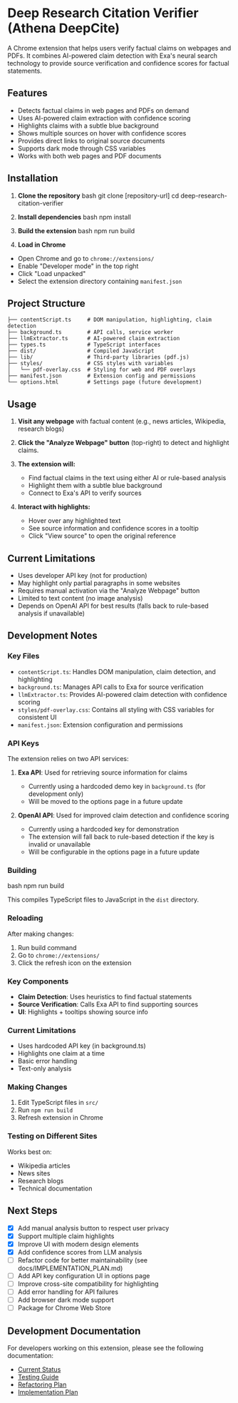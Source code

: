 # Deep Research Citation Verifier (Athena DeepCite)

A Chrome extension that helps users verify factual claims on webpages and PDFs. 
It combines AI-powered claim detection with Exa's neural search technology to provide source verification and confidence scores for factual statements.

## Features
- Detects factual claims in web pages and PDFs on demand
- Uses AI-powered claim extraction with confidence scoring
- Highlights claims with a subtle blue background
- Shows multiple sources on hover with confidence scores
- Provides direct links to original source documents
- Supports dark mode through CSS variables
- Works with both web pages and PDF documents

## Installation

1. **Clone the repository**
bash
git clone [repository-url]
cd deep-research-citation-verifier

2. **Install dependencies**
bash
npm install

3. **Build the extension**
bash
npm run build


4. **Load in Chrome**
- Open Chrome and go to `chrome://extensions/`
- Enable "Developer mode" in the top right
- Click "Load unpacked"
- Select the extension directory containing `manifest.json`

## Project Structure

```
├── contentScript.ts     # DOM manipulation, highlighting, claim detection
├── background.ts        # API calls, service worker
├── llmExtractor.ts      # AI-powered claim extraction
├── types.ts             # TypeScript interfaces
├── dist/                # Compiled JavaScript
├── lib/                 # Third-party libraries (pdf.js)
├── styles/              # CSS styles with variables
│   └── pdf-overlay.css  # Styling for web and PDF overlays
├── manifest.json        # Extension config and permissions
└── options.html         # Settings page (future development)
```

## Usage

1. **Visit any webpage** with factual content (e.g., news articles, Wikipedia, research blogs)

2. **Click the "Analyze Webpage" button** (top-right) to detect and highlight claims.

3. **The extension will:**
   - Find factual claims in the text using either AI or rule-based analysis
   - Highlight them with a subtle blue background
   - Connect to Exa's API to verify sources

4. **Interact with highlights:**
   - Hover over any highlighted text
   - See source information and confidence scores in a tooltip
   - Click "View source" to open the original reference

## Current Limitations
- Uses developer API key (not for production)
- May highlight only partial paragraphs in some websites
- Requires manual activation via the "Analyze Webpage" button
- Limited to text content (no image analysis)
- Depends on OpenAI API for best results (falls back to rule-based analysis if unavailable)

## Development Notes

### Key Files
- `contentScript.ts`: Handles DOM manipulation, claim detection, and highlighting
- `background.ts`: Manages API calls to Exa for source verification
- `llmExtractor.ts`: Provides AI-powered claim detection with confidence scoring
- `styles/pdf-overlay.css`: Contains all styling with CSS variables for consistent UI
- `manifest.json`: Extension configuration and permissions

### API Keys
The extension relies on two API services:

1. **Exa API**: Used for retrieving source information for claims
   - Currently using a hardcoded demo key in `background.ts` (for development only)
   - Will be moved to the options page in a future update

2. **OpenAI API**: Used for improved claim detection and confidence scoring
   - Currently using a hardcoded key for demonstration
   - The extension will fall back to rule-based detection if the key is invalid or unavailable
   - Will be configurable in the options page in a future update

### Building 

bash
npm run build

This compiles TypeScript files to JavaScript in the `dist` directory.

### Reloading
After making changes:
1. Run build command
2. Go to `chrome://extensions/`
3. Click the refresh icon on the extension


### Key Components
- **Claim Detection**: Uses heuristics to find factual statements
- **Source Verification**: Calls Exa API to find supporting sources
- **UI**: Highlights + tooltips showing source info

### Current Limitations
- Uses hardcoded API key (in background.ts)
- Highlights one claim at a time
- Basic error handling
- Text-only analysis

### Making Changes
1. Edit TypeScript files in `src/`
2. Run `npm run build`
3. Refresh extension in Chrome

### Testing on Different Sites
Works best on:
- Wikipedia articles
- News sites
- Research blogs
- Technical documentation

## Next Steps
- [x] Add manual analysis button to respect user privacy
- [x] Support multiple claim highlights
- [x] Improve UI with modern design elements
- [x] Add confidence scores from LLM analysis
- [ ] Refactor code for better maintainability (see docs/IMPLEMENTATION_PLAN.md)
- [ ] Add API key configuration UI in options page
- [ ] Improve cross-site compatibility for highlighting
- [ ] Add error handling for API failures
- [ ] Add browser dark mode support
- [ ] Package for Chrome Web Store

## Development Documentation

For developers working on this extension, please see the following documentation:

- [Current Status](docs/CURRENT_STATUS.md)
- [Testing Guide](docs/TESTING.md)
- [Refactoring Plan](docs/REFACTORING.md)
- [Implementation Plan](docs/IMPLEMENTATION_PLAN.md)
